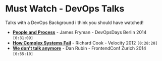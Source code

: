 # Must Watch - DevOps Talks

Talks with a DevOps Background i think you should have watched!

* [**People and Process**](https://vimeo.com/album/3093746/video/110484640) - James Fryman - DevOpsDays Berlin 2014 `[0:31:09]`
* [**How Complex Systems Fail**](https://www.youtube.com/watch?v=2S0k12uZR14) - Richard Cook - Velocity 2012 `[0:28:20]`
* [**We don't talk anymore**](https://www.youtube.com/watch?v=5rtH1OkX_JU) - Dan Rubin - FrontendConf Zurich 2014  `[0:55:10]`
